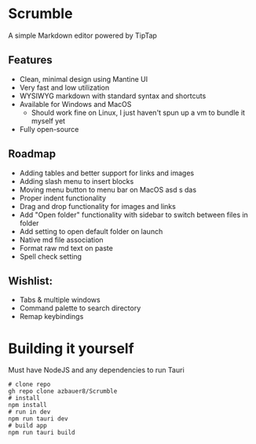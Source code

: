 # Scrumble

A simple Markdown editor powered by TipTap

## Features

- Clean, minimal design using Mantine UI
- Very fast and low utilization
- WYSIWYG markdown with standard syntax and shortcuts
- Available for Windows and MacOS
  - Should work fine on Linux, I just haven't spun up a vm to bundle it myself yet
- Fully open-source

## Roadmap

- Adding tables and better support for links and images
- Adding slash menu to insert blocks
- Moving menu button to menu bar on MacOS asd s das
- Proper indent functionality
- Drag and drop functionality for images and links
- Add "Open folder" functionality with sidebar to switch between files in folder
- Add setting to open default folder on launch
- Native md file association
- Format raw md text on paste
- Spell check setting

## Wishlist:

- Tabs & multiple windows
- Command palette to search directory
- Remap keybindings

# Building it yourself

Must have NodeJS and any dependencies to run Tauri

```Auto
# clone repo
gh repo clone azbauer8/Scrumble
# install
npm install
# run in dev
npm run tauri dev
# build app
npm run tauri build
```